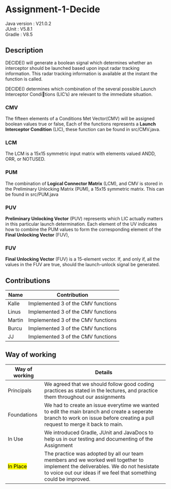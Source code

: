 # Assignment-1-Decide

Java version : V21.0.2 <br>
JUnit : V5.8.1 <br>
Gradle : V8.5 <br>

## Description

DECIDE() will generate a boolean signal which determines whether an interceptor should be
launched based upon input radar tracking information. This radar tracking information is available
at the instant the function is called.

DECIDE() determines which combination of the several possible Launch Interceptor Condi￾tions (LIC’s) are relevant to the immediate situation.

### CMV

The fifteen elements of a Conditions Met Vector(CMV) will be assigned boolean values true or false,
Each of the functions represents a **Launch Interceptor Condition** (LIC),
these function can be found in src/CMV.java.

### LCM

The LCM is a 15x15 symmetric input matrix with elements valued ANDD, ORR, or NOTUSED.

### PUM

The combination of **Logical Connector Matrix** (LCM), and CMV is stored in the Preliminary Unlocking
Matrix (PUM), a 15x15 symmetric matrix. This can be found in src/PUM.java

### PUV

**Preliminary Unlocking Vector** (PUV) represents which LIC actually matters
in this particular launch determination. Each element of the UV indicates how to combine the PUM
values to form the corresponding element of the **Final Unlocking Vector** (FUV),

### FUV

**Final Unlocking Vector** (FUV) is a 15-element
vector. If, and only if, all the values in the FUV are true, should the launch-unlock signal be
generated.

## Contributions

| Name   | Contribution                       |
| ------ | ---------------------------------- |
| Kalle  | Implemented 3 of the CMV functions |
| Linus  | Implemented 3 of the CMV functions |
| Martin | Implemented 3 of the CMV functions |
| Burcu  | Implemented 3 of the CMV functions |
| JJ     | Implemented 3 of the CMV functions |

## Way of working

| Way of working        | Details                                                                                                                                                                                             |
| --------------------- | --------------------------------------------------------------------------------------------------------------------------------------------------------------------------------------------------- |
| Principals            | We agreed that we should follow good coding practices as stated in the lectures, and practice them throughout our assignments                                                                       |
| Foundations           | We had to create an issue everytime we wanted to edit the main branch and create a seperate branch to work on issue before creating a pull request to merge it back to main.                        |
| In Use                | We introduced Gradle, JUnit and JavaDocs to help us in our testing and documenting of the Assignment                                                                                                |
| <mark>In Place</mark> | The practice was adopted by all our team members and we worked well together to implement the deliverables. We do not hesistate to voice out our ideas if we feel that something could be improved. |
